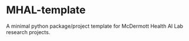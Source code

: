 # MHAL-template
A minimal python package/project template for McDermott Health AI Lab research projects.
